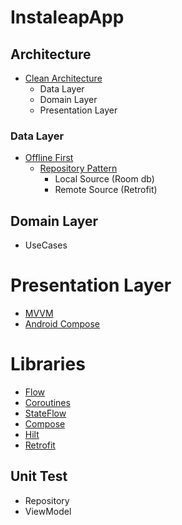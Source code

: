 # InstaleapApp

## Architecture
- [Clean Architecture](https://developer.android.com/topic/architecture)
  - Data Layer
  - Domain Layer
  - Presentation Layer

### Data Layer
- [Offline First](https://developer.android.com/topic/architecture/data-layer/offline-first?hl=es-419)
  - [Repository Pattern](https://developer.android.com/codelabs/basic-android-kotlin-training-repository-pattern?hl=es-419#0)
	- Local Source (Room db)
	- Remote Source (Retrofit)

## Domain Layer
-  UseCases

# Presentation Layer
- [MVVM](https://developer.android.com/topic/libraries/architecture/viewmodel?hl=es-419)
- [Android Compose](https://developer.android.com/jetpack/compose?gclid=CjwKCAjwuqiiBhBtEiwATgvixCPkjODF0ui5O6f2EKScD4t3rmicoktvNZJDll3b_dXqcch_Qx7nfBoC2O0QAvD_BwE&gclsrc=aw.ds&hl=es-419)

# Libraries
- [Flow](https://developer.android.com/kotlin/flow?hl=es-419)
- [Coroutines](https://developer.android.com/kotlin/coroutines?gclid=Cj0KCQjwxYOiBhC9ARIsANiEIfZsPrl2oyV57TqpHPGyFWzrPfFh6wP7pIVzL4CFQS7ynxdRCkzLKXUaAmMlEALw_wcB&gclsrc=aw.ds&hl=es-419)
- [StateFlow](https://developer.android.com/kotlin/flow/stateflow-and-sharedflow?hl=es-419)
- [Compose](https://developer.android.com/jetpack/compose?gclid=Cj0KCQjwxYOiBhC9ARIsANiEIfZAsMrrOjy3ChL5A81IvlStavnwQYHeVQ1ra2W_3ixes5V1258yzokaAtl0EALw_wcB&gclsrc=aw.ds&hl=es-419)
- [Hilt](https://developer.android.com/training/dependency-injection/hilt-android?hl=es-419)
- [Retrofit](https://square.github.io/retrofit/)


## Unit Test	
- Repository
- ViewModel
